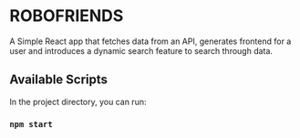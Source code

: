 # ROBOFRIENDS

A Simple React app that fetches data from an API, generates frontend for a user and introduces a dynamic search feature to search through data.


## Available Scripts

In the project directory, you can run:

### `npm start`



